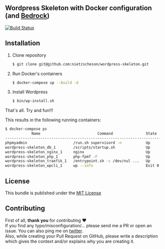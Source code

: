 ## Wordpress Skeleton with Docker configuration (and [Bedrock](https://github.com/roots/bedrock))
[![Build Status](https://travis-ci.org/nietzscheson/wordpress-skeleton.svg?branch=master)](https://travis-ci.org/nietzscheson/wordpress-skeleton)

## Installation

1. Clone repository

    ```bash
    $ git clone git@github.com:nietzscheson/wordpress-skeleton.git
    ```

2. Run Docker's containers

   ```bash
   $ docker-compose up --build -d
   ```
3. Install Wordpress

    ```bash
    $ bin/wp-install.sh
    ```

That's all. Try and fun!!!

This results in the following running containers:

```bash
$ docker-compose ps
            Name                          Command               State                      Ports
-------------------------------------------------------------------------------------------------------------------
phpmyadmin                     /run.sh supervisord -n           Up       80/tcp, 9000/tcp
wordpress-skeleton_db_1        /scripts/startup.sh              Up       3306/tcp
wordpress-skeleton_nginx_1     nginx                            Up       443/tcp, 80/tcp
wordpress-skeleton_php_1       php-fpm7 -F                      Up       0.0.0.0:9000->9000/tcp
wordpress-skeleton_traefik_1   /entrypoint.sh -c /dev/nul ...   Up       0.0.0.0:80->80/tcp, 0.0.0.0:8080->8080/tcp
wordpress-skeleton_wpcli_1     wp --info                        Exit 0
```
## License

This bundle is published under the [MIT License](LICENSE)

## Contributing

First of all, **thank you** for contributing ♥  
If you find any typo/misconfiguration/... please send me a PR or open an issue. You can also ping me on [twitter](https://twitter.com/nietzscheson).  
Also, while creating your Pull Request on GitHub, please write a description which gives the context and/or explains why you are creating it.
